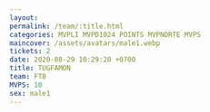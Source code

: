 ```yaml
---
layout: 
permalink: /team/:title.html
categories: MVPLI MVPD1024 POINTS MVPNORTE MVPS
maincover: /assets/avatars/male1.webp
tickets: 2
date: 2020-08-29 10:29:20 +0700
title: TUGFAMON
team: FTB
MVPS: 10
sex: male1
---
```

